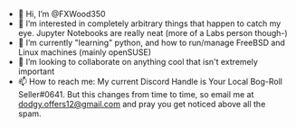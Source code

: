 - 👋 Hi, I’m @FXWood350
- 👀 I’m interested in completely arbitrary things that happen to catch my eye. Jupyter Notebooks are really neat (more of a Labs person though-)
- 🌱 I’m currently "learning" python, and how to run/manage FreeBSD and Linux machines (mainly openSUSE) 
- 💞️ I’m looking to collaborate on anything cool that isn't extremely important
- 📫 How to reach me: My current Discord Handle is Your Local Bog-Roll Seller#0641. But this changes from time to time, so email me at dodgy.offers12@gmail.com and pray you get noticed above all the spam.

<!---
FXWood350/FXWood350 is a ✨ special ✨ repository because its `README.md` (this file) appears on your GitHub profile.
You can click the Preview link to take a look at your changes.
--->
